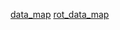[data_map](https://drive.google.com/drive/folders/17Lk4D_RlJYxAOM3jQmiwM9oqjaHnBxiM?usp=sharing)
[rot_data_map](https://drive.google.com/drive/folders/18XHVer4XZwZM2ptm7uxZFUC-Oi5kswBr?usp=sharing)
